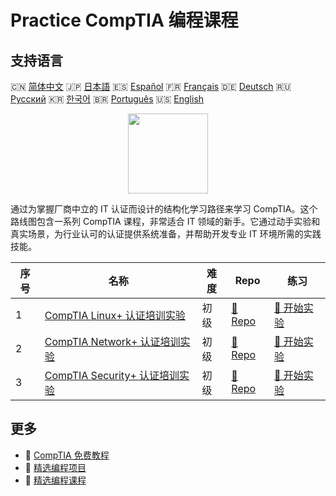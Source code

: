 # Practice CompTIA 编程课程

## 支持语言

🇨🇳 [简体中文](README_zh.md) 🇯🇵 [日本語](README_ja.md) 🇪🇸 [Español](README_es.md) 🇫🇷 [Français](README_fr.md) 🇩🇪 [Deutsch](README_de.md) 🇷🇺 [Русский](README_ru.md) 🇰🇷 [한국어](README_ko.md) 🇧🇷 [Português](README_pt.md) 🇺🇸 [English](README.md) 

<div align="center">
<img width="128px" src="https://file.labex.io/path/ZbzxjVKrvgFc.png">
</div>

通过为掌握厂商中立的 IT 认证而设计的结构化学习路径来学习 CompTIA。这个路线图包含一系列 CompTIA 课程，非常适合 IT 领域的新手。它通过动手实验和真实场景，为行业认可的认证提供系统准备，并帮助开发专业 IT 环境所需的实践技能。

|   序号 | 名称                                                                                              | 难度   | Repo                                                                         | 练习                                                                           |
|--------|---------------------------------------------------------------------------------------------------|--------|------------------------------------------------------------------------------|--------------------------------------------------------------------------------|
|      1 | [CompTIA Linux+ 认证培训实验](https://labex.io/zh/courses/comptia-linux-plus-training-labs)       | 初级   | [🔗 Repo](https://github.com/labex-labs/comptia-linux-plus-training-labs)    | [🚀 开始实验](https://labex.io/zh/courses/comptia-linux-plus-training-labs)    |
|      2 | [CompTIA Network+ 认证培训实验](https://labex.io/zh/courses/comptia-network-plus-training-labs)   | 初级   | [🔗 Repo](https://github.com/labex-labs/comptia-network-plus-training-labs)  | [🚀 开始实验](https://labex.io/zh/courses/comptia-network-plus-training-labs)  |
|      3 | [CompTIA Security+ 认证培训实验](https://labex.io/zh/courses/comptia-security-plus-training-labs) | 初级   | [🔗 Repo](https://github.com/labex-labs/comptia-security-plus-training-labs) | [🚀 开始实验](https://labex.io/zh/courses/comptia-security-plus-training-labs) |

## 更多

- 🔗 [CompTIA 免费教程](https://github.com/labex-labs/comptia-free-tutorials)
- 🔗 [精选编程项目](https://github.com/labex-labs/awesome-programming-projects)
- 🔗 [精选编程课程](https://github.com/labex-labs/awesome-programming-courses)

